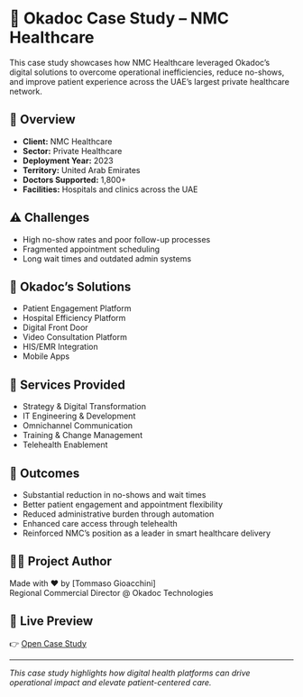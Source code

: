 # 🏥 Okadoc Case Study – NMC Healthcare

This case study showcases how NMC Healthcare leveraged Okadoc’s digital solutions to overcome operational inefficiencies, reduce no-shows, and improve patient experience across the UAE’s largest private healthcare network.

## 📌 Overview

- **Client:** NMC Healthcare
- **Sector:** Private Healthcare
- **Deployment Year:** 2023
- **Territory:** United Arab Emirates
- **Doctors Supported:** 1,800+
- **Facilities:** Hospitals and clinics across the UAE

## ⚠️ Challenges

- High no-show rates and poor follow-up processes  
- Fragmented appointment scheduling  
- Long wait times and outdated admin systems

## 🚀 Okadoc’s Solutions

- Patient Engagement Platform  
- Hospital Efficiency Platform  
- Digital Front Door  
- Video Consultation Platform  
- HIS/EMR Integration  
- Mobile Apps

## 🧩 Services Provided

- Strategy & Digital Transformation  
- IT Engineering & Development  
- Omnichannel Communication  
- Training & Change Management  
- Telehealth Enablement

## 🌟 Outcomes

- Substantial reduction in no-shows and wait times  
- Better patient engagement and appointment flexibility  
- Reduced administrative burden through automation  
- Enhanced care access through telehealth  
- Reinforced NMC’s position as a leader in smart healthcare delivery

## 🧑‍💻 Project Author

Made with ❤️ by [Tommaso Gioacchini]  
Regional Commercial Director @ Okadoc Technologies

## 📄 Live Preview

👉 [Open Case Study](https://tommygio79.github.io/okadoc-nmc-case-study)

---

_This case study highlights how digital health platforms can drive operational impact and elevate patient-centered care._
